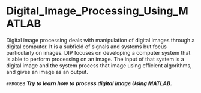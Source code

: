# Digital_Image_Processing_Using_MATLAB

Digital image processing deals with manipulation of digital images through a digital computer. It is a subfield of signals and systems but focus particularly on images. DIP focuses on developing a computer system that is able to perform processing on an image. The input of that system is a digital image and the system process that image using efficient algorithms, and gives an image as an output.

`#RRGGBB` ***Try to learn how to process digital image Using MATLAB.***
